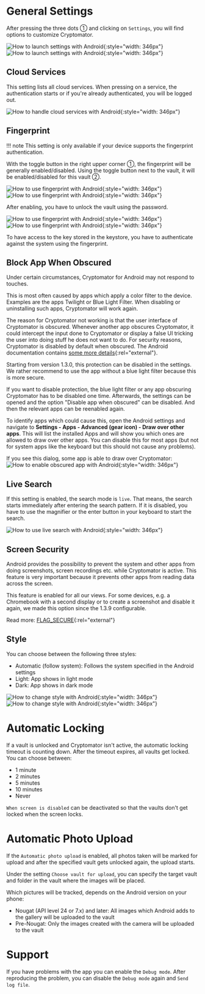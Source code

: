 # General Settings

After pressing the three dots ① and clicking on `Settings`, you will find options to customize Cryptomator.

![How to launch settings with Android](../img/android/launch-settings.png){:style="width: 346px"} ![How to launch settings with Android](../img/android/settings.png){:style="width: 346px"}

## Cloud Services

This setting lists all cloud services. When pressing on a service, the authentication starts or if you're already authenticated, you will be logged out.

![How to handle cloud services with Android](../img/android/setting-cloud-services.png){:style="width: 346px"}

## Fingerprint

!!! note
    This setting is only available if your device supports the fingerprint authentication.

With the toggle button in the right upper corner ①, the fingerprint will be generally enabled/disabled.
Using the toggle button next to the vault, it will be enabled/disabled for this vault ②.

![How to use fingerprint with Android](../img/android/setting-fingerprint-0-setup.png){:style="width: 346px"} ![How to use fingerprint with Android](../img/android/setting-fingerprint-1-enter-pw.png){:style="width: 346px"}

After enabling, you have to unlock the vault using the password.

![How to use fingerprint with Android](../img/android/setting-fingerprint-2-authenticate.png){:style="width: 346px"} ![How to use fingerprint with Android](../img/android/setting-fingerprint-3-finish.png){:style="width: 346px"}

To have access to the key stored in the keystore, you have to authenticate against the system using the fingerprint.

## Block App When Obscured

Under certain circumstances, Cryptomator for Android may not respond to touches.

This is most often caused by apps which apply a color filter to the device. Examples are the apps Twilight or Blue Light Filter. When disabling or uninstalling such apps, Cryptomator will work again.

The reason for Cryptomator not working is that the user interface of Cryptomator is obscured. Whenever another app obscures Cryptomator, it could intercept the input done to Cryptomator or display a false UI tricking the user into doing stuff he does not want to do. For security reasons, Cryptomator is disabled by default when obscured. The Android documentation contains [some more details](https://developer.android.com/reference/android/view/View.html#Security){:rel="external"}.

Starting from version 1.3.0, this protection can be disabled in the settings. We rather recommend to use the app without a blue light filter because this is more secure.

If you want to disable protection, the blue light filter or any app obscuring Cryptomator has to be disabled one time. Afterwards, the settings can be opened and the option "Disable app when obscured" can be disabled. And then the relevant apps can be reenabled again.

To identify apps which could cause this, open the Android settings and navigate to **Settings - Apps - Advanced (gear icon) - Draw over other apps**. This will list the installed Apps and will show you which ones are allowed to draw over other apps. You can disable this for most apps (but not for system apps like the keyboard but this should not cause any problems).

If you see this dialog, some app is able to draw over Cryptomator: 
![How to enable obscured app with Android](../img/android/setting-app-obscured.png){:style="width: 346px"}

## Live Search

If this setting is enabled, the search mode is `live`. That means, the search starts immediately after entering the search pattern. If it is disabled, you have to use the magnifier or the enter button in your keyboard to start the search.

![How to use live search with Android](../img/android/filter.gif){:style="width: 346px"}

## Screen Security

Android provides the possibility to prevent the system and other apps from doing screenshots, screen recordings etc. while Cryptomator is active. This feature is very important because it prevents other apps from reading data across the screen.

This feature is enabled for all our views. For some devices, e.g. a Chromebook with a second display or to create a screenshot and disable it again, we made this option since the 1.3.9 configurable.

Read more: [FLAG_SECURE](https://developer.android.com/reference/android/view/Display.html#FLAG_SECURE){:rel="external"}

## Style

You can choose between the following three styles:

* Automatic (follow system): Follows the system specified in the Android settings
* Light: App shows in light mode
* Dark: App shows in dark mode

![How to change style with Android](../img/android/setting-style-light.png){:style="width: 346px"} ![How to change style with Android](../img/android/setting-style-dark.png){:style="width: 346px"}

# Automatic Locking

If a vault is unlocked and Cryptomator isn't active, the automatic locking timeout is counting down. After the timeout expires, all vaults get locked. You can choose between:

* 1 minute
* 2 minutes
* 5 minutes
* 10 minutes
* Never

`When screen is disabled` can be deactivated so that the vaults don't get locked when the screen locks.

# Automatic Photo Upload

If the `Automatic photo upload` is enabled, all photos taken will be marked for upload and after the specified vault gets unlocked again, the upload starts.

Under the setting `Choose vault for upload`, you can specify the target vault and folder in the vault where the images will be placed.

Which pictures will be tracked, depends on the Android version on your phone:

* Nougat (API level 24 or 7.x) and later: All images which Android adds to the gallery will be uploaded to the vault
* Pre-Nougat: Only the images created with the camera will be uploaded to the vault

# Support

If you have problems with the app you can enable the `Debug mode`. After reproducing the problem, you can disable the `Debug mode` again and `Send log file`.
